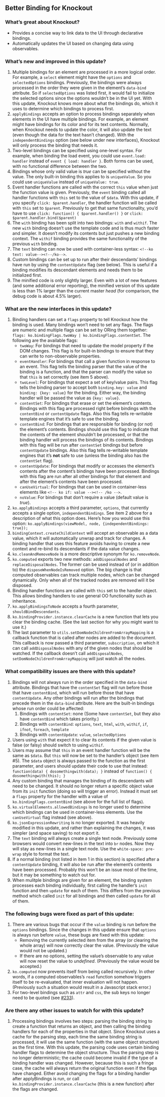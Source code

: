 ## Better Binding for Knockout

### What’s great about Knockout?

* Provides a concise way to link data to the UI through declarative bindings.
* Automatically updates the UI based on changing data using observables.

### What’s new and improved in this update?

1. Multiple bindings for an element are processed in a more logical order. For example, a `select` element might have the `options` and `selectedOptions` bindings. Previously, the bindings were always processed in the order they were given in the element’s `data-bind` attribute. So if `selectedOptions` was listed first, it would fail to initialize the selected options since the options wouldn’t be in the UI yet. With this update, Knockout knows more about what the bindings do, which it uses to determine which bindings to process first.
2. `applyBindings` accepts an option to process bindings separately when elements in the UI have multiple bindings. For example, an element might have bindings for its color and for its text contents. Normally, when Knockout needs to update the color, it will also update the text (even though the data for the text hasn’t changed). With the `independentBindings` option (see below under new interfaces), Knockout will only process the binding that needs it.
3. Two-level bindings can be specified using one-level syntax. For example, when binding the load event, you could use `event.load: handler` instead of `event { load: handler }`. Both forms can be used, with no functional difference between the two.
4. Bindings whose only valid value is *true* can be specified without the value. The only built-in binding this applies to is `uniqueValue`. So you could use `uniqueValue` instead of `uniqueValue: true`.
5. Event handler functions are called with the correct `this` value when just the function value is given. Previously, the `event` binding called all handler functions with `this` set to the value of `$data`. With this update, if you specify `click: $parent.handler`, the handler function will be called with `this` set to `$parent`. Previously to get that same functionality, you’d have to use `click: function() { $parent.handler() }` or `click: $parent.handler.bind($parent)`
6. The `with` binding has been split into two bindings: `with` and `withif`. The new `with` binding doesn’t use the template code and is thus much faster and simpler. It doesn’t modify its contents but just pushes a new binding context. The `withif` binding provides the same functionality of the previous `with` binding.
7. The `text` binding can now be used with container-less syntax: `<!--ko text: value--><!--/ko-->`.
8. Custom bindings can be set up to run after their descendants’ bindings have run by using the `contentUpdate` flag (see below). This is useful if a binding modifies its descendant elements and needs them to be initialized first.
9. The minified code is only slightly larger. Even with a lot of new features (and some additional error reporting), the minified version of this update is less than 1% larger than the current master *head* (for comparison, the debug code is about 4.5% larger).

### What are the new interfaces in this update?

1. Binding handlers can set a `flags` property to tell Knockout how the binding is used. Many bindings won’t need to set any flags. The flags are numeric and multiple flags can be set by ORing them together: `flags: ko.bindingFlags.twoWay | ko.bindingFlags.contentSet`. The following are the available flags:
   * `twoWay`: For bindings that need to update the model property if the DOM changes. This flag is for built-in bindings to ensure that they can write to non-observable properties.
   * `eventHandler`: For bindings that call a given function in response to an event. This flag tells the binding parser that the value of the binding is a function, and that the parser can modify the value so that `this` is set correctly (see item 5 above).
   * `twoLevel`: For bindings that expect a set of key/value pairs. This flag tells the binding parser to accept both `binding.key: value` and `binding: {key: value}` for the binding. Either way, the binding handler will be passed the value as `{key: value}`.
   * `contentSet`: For bindings that erase or set the element’s contents. Bindings with this flag are processed right before bindings with the `contentBind` or `contentUpdate` flags. Also this flag tells re-writable template engines that it’s safe to use the binding.
   * `contentBind`: For bindings that are responsible for binding (or not) the element’s contents. Bindings should use this flag to indicate that the contents of the element shouldn’t be processed, or that the binding handler will process the bindings of its contents. Bindings with this flag will be run after `contentSet` bindings but before `contentUpdate` bindings. Also this flag tells re-writable template engines that it’s **not** safe to use (unless the binding also has the `contentSet` flag).
   * `contentUpdate`: For bindings that modify or accesses the element’s contents after the content’s bindings have been processed. Bindings with this flag are run after all other bindings for that element and after the element’s contents have been processed.
   * `canUseVirtual`: For bindings that can be used in container-less elements like `<!-- ko if: value --><!-- /ko -->`.
   * `noValue`: For bindings that don’t require a value (default value is *true*).
2. `ko.applyBindings` accepts a third parameter, `options`, that currently accepts a single option, `independentBindings`. See item 2 above for a description of what this option does. Here’s how you would use this option: `ko.applyBindings(viewModel, node, {independentBindings: true});`
3. `bindingContext.createChildContext` will accept an observable as a data value, which it will automatically unwrap and track for changes. A binding handler that uses this feature avoids having to create a new context and re-bind its descendants if the data value changes.
4. `ko.cleanAndRemoveNode` is a more descriptive synonym for `ko.removeNode`.
5. `ko.computed` exports two new methods: `addDisposalNodes` and `replaceDisposalNodes`. The former can be used instead of (or in addition to) the `disposeWhenNodeIsRemoved` option. The big change is that computed observables can track multiple nodes, which can be changed dynamically. Only when all of the tracked nodes are removed will it be disposed.
6. Binding handler functions are called with `this` set to the handler object. This allows binding handlers to use general OO functionality such as inheritance.
7. `ko.applyBindingsToNode` accepts a fourth parameter, `shouldBindDescendants`.
8. `ko.bindingProvider.instance.clearCache` is a new function that lets you clear the binding cache. (See the last section for why you might want to use it.)
9. The last parameter to `utils.setDomNodeChildrenFromArrayMapping` is a callback function that is called after nodes are added to the document. This callback is now passed a third parameter, `subscription`, on which it can call `addDisposalNodes` with any of the given nodes that should be watched. If the callback doesn’t call `addDisposalNodes`, `setDomNodeChildrenFromArrayMapping` will just watch all the nodes.

### What compatibility issues are there with this update?

1. Bindings will not always run in the order specified in the `data-bind` attribute. Bindings that have the `contentSet` flag will run before those that have `contentBind`, which will run before those that have `contentUpdate`. Any other bindings will run after the bindings that precede them in the `data-bind` attribute. Here are the built-in bindings whose run order could be affected:
   1. Bindings with `contentSet`: none (Some have `contentSet`, but they also have `contentBind` which takes priority.)
   2. Bindings with `contentBind`: `options`, `text`, `html`, `with`, `withif`, `if`, `ifnot`, `foreach`, `template`
   3. Bindings with `contentUpdate`: `value`, `selectedOptions`
2. Users using `with` that expect it to clear its contents if the given value is false (or falsy) should switch to using `withif`.
3. Users may assume that `this` in an event handler function will be the same as `$data`. But `this` will now be set to the handler’s object (see item #5). The `$data` object is always passed to the function as the first parameter, and users should update their code to use that instead: `function(data) { dosomethingwith(data); }` instead of `function() { dosomethingwith(this); }`
4. Any custom binding that manages the binding of its descendants will need to be changed. It should no longer return a specific object value from its `init` function (doing so will trigger an error). Instead it must set a `flags` property for the handler with a value of `ko.bindingFlags.contentBind` (see above for the full list of flags).
5. `ko.virtualElements.allowedBindings` is no longer used to determine which bindings can be used in container-less elements. Use the `canUseVirtual` flag instead (see above).
6. `ko.jsonExpressionRewriting` is no longer exported. It was heavily modified in this update, and rather than explaining the changes, it was simpler (and space saving) to not export it.
7. The `text` binding will always create a single text node. Previously some browsers would convert new-lines in the text into `br` nodes. Now they will stay as new-lines in a single text node. Use the `white-space: pre-wrap` style to format the text.
8. If a normal binding (not listed in item 1 in this section) is specified after a `contentUpdate` binding, it will also be run after the element’s contents have been processed. Probably this won’t be an issue most of the time, but it may be something to watch out for.
9. When mulitple bindings are given for an element, the binding system processes each binding individually, first calling the handler’s `init` function and then `update` for each of them. This differs from the previous method which called `init` for all bindings and then called `update` for all of them.

### The following bugs were fixed as part of this update:

1. There are various bugs that occur if the `value` binding is run before the `options` bindings. Since the changes in this update ensure that `options` is always run before `value`, these bugs are fixed with this update:
   * Removing the currently selected item from the array (or clearing the whole array) will now correctly clear the value. (Previously the value would not be updated.)
   * If there are no options, setting the value’s observable to any value will now reset the value to *undefined*. (Previously the value would be accepted.)
2. `ko.computed` now prevents itself from being called recursively. In other words, if a computed observables’s `read` function somehow triggers itself to be re-evaluated, that inner evaluation will not happen. (Previously such a situation would result in a Javascript stack error.)
3. For two-level bindings such as `attr` and `css`, the sub keys no longer need to be quoted (see [#233](https://github.com/SteveSanderson/knockout/issues/233)).

### Are there any other issues to watch for with this update?

1. Processing bindings involves two steps: parsing the binding string to create a function that returns an object, and then calling the binding handlers for each of the properties in that object. Since Knockout uses a cache for the parsing step, each time the same binding string is processed, it will use the same function (with the same object structure) as the first time. With this update, the parsing code uses certain binding handler flags to determine the object structure. Thus the parsing step is no longer deterministic; the cache could become invalid if the type of a binding handler was changed. However, because this is such a fringe case, the cache will always return the original function even if the flags have changed. Either avoid changing the flags for a binding handler after applyBindings is run, or call `ko.bindingProvider.instance.clearCache` (this is a new function) after the flags are changed.

